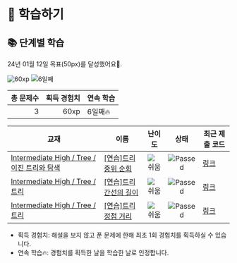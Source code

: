 # 📖 학습하기

## 📚 단계별 학습
24년 01월 12일 목표(50px)를 달성했어요🥳.

![60xp](https://img.shields.io/badge/EXP-60xp-%235cb85c.svg?for-the-badge)
![6일째](https://img.shields.io/badge/연속학습-6일째-%23E34F26.svg?for-the-badge)

|총 문제수|획득 경험치|연속 학습|
|---:|---:|---|
3|60xp|6일째🔥|

|교재|이름|난이도|상태|최근 제출 코드|
|---|---|:---:|:---:|---|
|[Intermediate High / Tree / 이진 트리와 탐색](https://www.codetree.ai/missions?missionId=9)|[[연습]트리 중위 순회](https://www.codetree.ai/missions/9/problems/tree-inorder)|![쉬움][easy]|![Passed][passed]|[링크](https://github.com/kangyeon9525/codetree-TILs/blob/main/240112/%ED%8A%B8%EB%A6%AC%20%EC%A4%91%EC%9C%84%20%EC%88%9C%ED%9A%8C/tree-inorder.cpp)|
|[Intermediate High / Tree / 트리](https://www.codetree.ai/missions?missionId=9)|[[연습]트리 간선의 길이](https://www.codetree.ai/missions/9/problems/length-of-tree-trunk)|![쉬움][easy]|![Passed][passed]|[링크](https://github.com/kangyeon9525/codetree-TILs/blob/main/240112/%ED%8A%B8%EB%A6%AC%20%EA%B0%84%EC%84%A0%EC%9D%98%20%EA%B8%B8%EC%9D%B4/length-of-tree-trunk.cpp)|
|[Intermediate High / Tree / 트리](https://www.codetree.ai/missions?missionId=9)|[[연습]트리 정점 거리](https://www.codetree.ai/missions/9/problems/node-distance)|![쉬움][easy]|![Passed][passed]|[링크](https://github.com/kangyeon9525/codetree-TILs/blob/main/240112/%ED%8A%B8%EB%A6%AC%20%EC%A0%95%EC%A0%90%20%EA%B1%B0%EB%A6%AC/node-distance.cpp)|


* 획득 경험치: 해설을 보지 않고 푼 문제에 한해 최초 1회 경험치를 획득하실 수 있습니다.
* 연속 학습:fire:: 경험치를 획득한 날을 학습한 날로 인정합니다.










[b5]: https://img.shields.io/badge/Bronze_5-%235D3E31.svg
[b4]: https://img.shields.io/badge/Bronze_4-%235D3E31.svg
[b3]: https://img.shields.io/badge/Bronze_3-%235D3E31.svg
[b2]: https://img.shields.io/badge/Bronze_2-%235D3E31.svg
[b1]: https://img.shields.io/badge/Bronze_1-%235D3E31.svg
[s5]: https://img.shields.io/badge/Silver_5-%23394960.svg
[s4]: https://img.shields.io/badge/Silver_4-%23394960.svg
[s3]: https://img.shields.io/badge/Silver_3-%23394960.svg
[s2]: https://img.shields.io/badge/Silver_2-%23394960.svg
[s1]: https://img.shields.io/badge/Silver_1-%23394960.svg
[g5]: https://img.shields.io/badge/Gold_5-%23FFC433.svg
[g4]: https://img.shields.io/badge/Gold_4-%23FFC433.svg
[g3]: https://img.shields.io/badge/Gold_3-%23FFC433.svg
[g2]: https://img.shields.io/badge/Gold_2-%23FFC433.svg
[g1]: https://img.shields.io/badge/Gold_1-%23FFC433.svg
[p5]: https://img.shields.io/badge/Platinum_5-%2376DDD8.svg
[p4]: https://img.shields.io/badge/Platinum_4-%2376DDD8.svg
[p3]: https://img.shields.io/badge/Platinum_3-%2376DDD8.svg
[p2]: https://img.shields.io/badge/Platinum_2-%2376DDD8.svg
[p1]: https://img.shields.io/badge/Platinum_1-%2376DDD8.svg
[passed]: https://img.shields.io/badge/Passed-%23009D27.svg
[failed]: https://img.shields.io/badge/Failed-%23D24D57.svg
[easy]: https://img.shields.io/badge/쉬움-%235cb85c.svg?for-the-badge
[medium]: https://img.shields.io/badge/보통-%23FFC433.svg?for-the-badge
[hard]: https://img.shields.io/badge/어려움-%23D24D57.svg?for-the-badge
